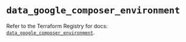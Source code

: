 # `data_google_composer_environment`

Refer to the Terraform Registry for docs: [`data_google_composer_environment`](https://registry.terraform.io/providers/hashicorp/google/6.18.1/docs/data-sources/composer_environment).
